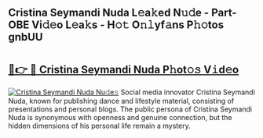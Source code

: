 ## Cristina Seymandi Nuda L𝚎a𝚔ed N𝚞𝚍e - Part-OBE Vi𝚍𝚎o L𝚎a𝚔s - H𝚘𝚝 O𝚗𝚕yf𝚊ns P𝚑𝚘tos gnbUU

# <h2><a href="http://kf05vz.oniu.top/?m=Cristina+Seymandi+Nuda">🔗👉 🔴 Cristina Seymandi Nuda P𝚑ot𝚘𝚜 V𝚒d𝚎o</a></h2>

[![Cristina Seymandi Nuda Nu𝚍e𝚜](https://i.imgur.com/0qMVB7G.gif)](http://kf05vz.oniu.top/?m=Cristina+Seymandi+Nuda)
Social media innovator Cristina Seymandi Nuda, known for publishing dance and lifestyle material, consisting of presentations and personal blogs. The public persona of Cristina Seymandi Nuda is synonymous with openness and genuine connection, but the hidden dimensions of his personal life remain a mystery.  
